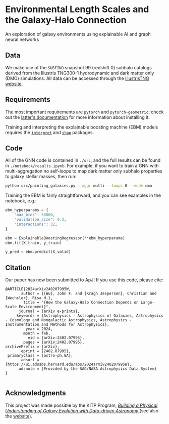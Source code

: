 # Environmental Length Scales and the Galaxy-Halo Connection
An exploration of galaxy environments using explainable AI and graph neural networks

## Data

We make use of the `SUBFIND` snapshot 99 (redshift 0) subhalo catalogs derived from the Illustris TNG300-1 hydrodynamic and dark matter only (DMO) simulations. All data can be accessed through the [IllustrisTNG website](https://www.tng-project.org/data/).

## Requirements

The most important requirements are `pytorch` and `pytorch-geometric`; check out the [latter's documentation](https://pytorch-geometric.readthedocs.io/en/latest/) for more information about installing it.

Training and interpreting the explainable boosting machine (EBM) models requires the [`interpret`](https://github.com/interpretml/interpret/) and [`shap`](https://github.com/shap/shap) packages.

## Code

All of the GNN code is contained in `./src`, and the full results can be found in `./notebook/results.ipynb`. For example, if you want to train a GNN with multi-aggregation no self-loops to map dark matter only subhalo properties to galaxy stellar masses, then run:

```bash
python src/painting_galaxies.py --aggr multi --loops 0 --mode dmo
```

Training the EBM is fairly straightforward, and you can see examples in the notebook, e.g.:

```python
ebm_hyperparams = {
    "max_bins": 50000, 
    "validation_size": 0.3,
    "interactions": 32,
}

ebm = ExplainableBoostingRegressor(**ebm_hyperparams)        
ebm.fit(X_train, y_train)

y_pred = ebm.predict(X_valid)
```

## Citation 

Our paper has now been submitted to ApJ! If you use this code, please cite:
```
@ARTICLE{2024arXiv240207995W,
       author = {{Wu}, John F. and {Kragh Jespersen}, Christian and {Wechsler}, Risa H.},
        title = "{How the Galaxy-Halo Connection Depends on Large-Scale Environment}",
      journal = {arXiv e-prints},
     keywords = {Astrophysics - Astrophysics of Galaxies, Astrophysics - Cosmology and Nongalactic Astrophysics, Astrophysics - Instrumentation and Methods for Astrophysics},
         year = 2024,
        month = feb,
          eid = {arXiv:2402.07995},
        pages = {arXiv:2402.07995},
archivePrefix = {arXiv},
       eprint = {2402.07995},
 primaryClass = {astro-ph.GA},
       adsurl = {https://ui.adsabs.harvard.edu/abs/2024arXiv240207995W},
      adsnote = {Provided by the SAO/NASA Astrophysics Data System}
}


``` 

## Acknowledgments

This project was made possible by the KITP Program, [*Building a Physical Understanding of Galaxy Evolution with Data-driven Astronomy*
](https://www.kitp.ucsb.edu/activities/galevo23) (see also the [website](https://datadrivengalaxyevolution.github.io/)).
